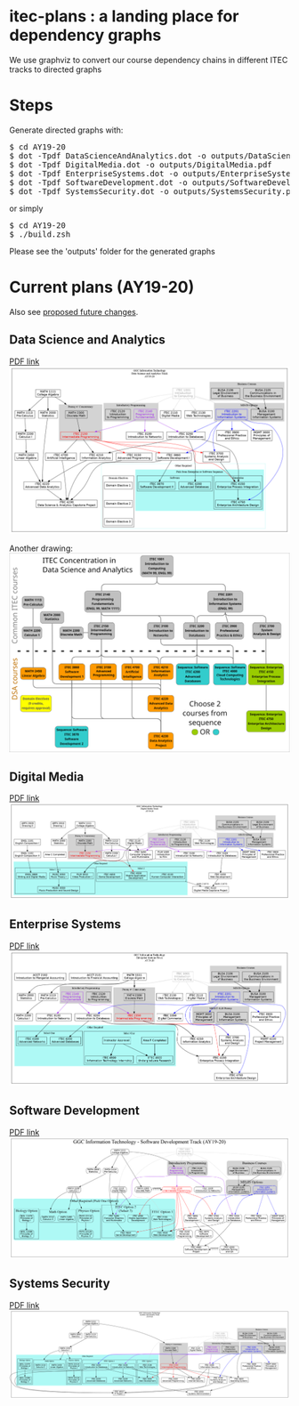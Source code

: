 # itec-plans : a landing place for dependency graphs

We use graphviz to convert our course dependency chains in different ITEC tracks to directed graphs

# Steps
Generate directed graphs with:
<pre>
$ cd AY19-20
$ dot -Tpdf DataScienceAndAnalytics.dot -o outputs/DataScienceAndAnalytics.pdf
$ dot -Tpdf DigitalMedia.dot -o outputs/DigitalMedia.pdf
$ dot -Tpdf EnterpriseSystems.dot -o outputs/EnterpriseSystems.pdf
$ dot -Tpdf SoftwareDevelopment.dot -o outputs/SoftwareDevelopment.pdf
$ dot -Tpdf SystemsSecurity.dot -o outputs/SystemsSecurity.pdf
</pre>
or simply

<pre>
$ cd AY19-20
$ ./build.zsh
</pre>

Please see the 'outputs' folder for the generated graphs

# Current plans (AY19-20)

Also see [proposed future changes](CHANGES.md).

## Data Science and Analytics

[PDF link](AY19-20/outputs/DataScienceAndAnalytics.pdf)
![Data Science and Analytics](AY19-20/outputs/DataScienceAndAnalytics.png)

Another drawing:
![Data Science and Analytics](AY19-20/manual/DSA-mindmup-fa2019-ITEC4000.png)

## Digital Media

[PDF link](AY19-20/outputs/DigitalMedia.pdf)
![Digital Media](AY19-20/outputs/DigitalMedia.png)

## Enterprise Systems

[PDF link](AY19-20/outputs/EnterpriseSystems.pdf)
![Enterprise Systems](AY19-20/outputs/EnterpriseSystems.png)

## Software Development

[PDF link](AY19-20/outputs/SoftwareDevelopment.pdf)
![Software Development](AY19-20/outputs/SoftwareDevelopment.png)

## Systems Security

[PDF link](AY19-20/outputs/SystemsSecurity.pdf)
![Systems Security](AY19-20/outputs/SystemsSecurity.png)
